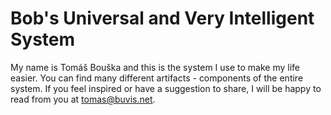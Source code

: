 # Bob's Universal and Very Intelligent System

My name is Tomáš Bouška and this is the system I use to make my life easier. You can find many different artifacts - components of the entire system. If you feel inspired or have a suggestion to share, I will be happy to read from you at tomas@buvis.net.
